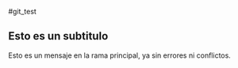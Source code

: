 #git_test
## Esto es un subtitulo

Esto es un mensaje en la rama principal, ya sin errores
 ni conflictos.

